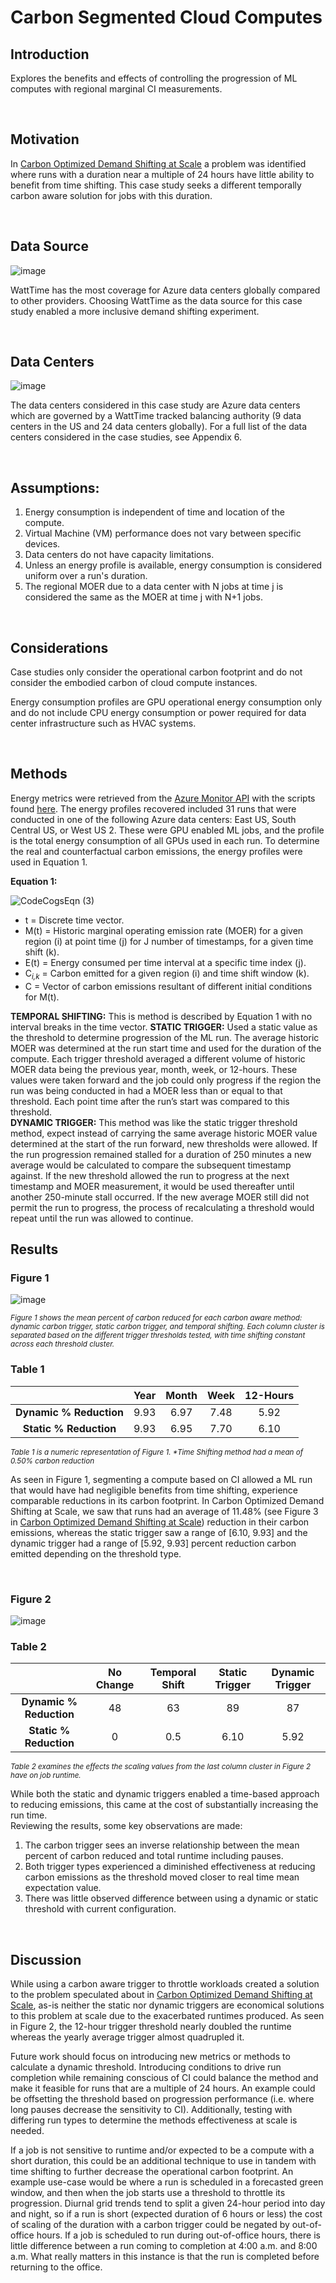 # Carbon Segmented Cloud Computes


## Introduction
Explores the benefits and effects of controlling the progression of ML computes with regional marginal CI measurements.

<br>

## Motivation
In [Carbon Optimized Demand Shifting at Scale](https://github.com/TaylorPrewitt/carbon-awareAPI/blob/main/Documentation/Case%20Studies/Organizational_Shifting/README.md) a problem was identified where runs with a duration near a multiple of 24 hours have little ability to benefit from time shifting.  This case study seeks a different temporally carbon aware solution for jobs with this duration. 

<br>

## Data Source
![image](https://user-images.githubusercontent.com/80305894/140415441-815d96c4-cd09-4c6e-94ed-297a736e52e1.png)

WattTime has the most coverage for Azure data centers globally compared to other providers.  Choosing WattTime as the data source for this case study enabled a more inclusive demand shifting experiment. 

<br>

## Data Centers

![image](https://user-images.githubusercontent.com/80305894/140415396-d8e5252c-90de-49ad-b82b-5d7f4ff3e774.png)

The data centers considered in this case study are Azure data centers which are governed by a WattTime tracked balancing authority (9 data centers in the US and 24 data centers globally).  For a full list of the data centers considered in the case studies, see Appendix 6.

<br>

## Assumptions:
1.	Energy consumption is independent of time and location of the compute.
2.	Virtual Machine (VM) performance does not vary between specific devices.
3.	Data centers do not have capacity limitations. 
4.	Unless an energy profile is available, energy consumption is considered uniform over a run's duration.
5.	The regional MOER due to a data center with N jobs at time j is considered the same as the MOER at time j with N+1 jobs. 

<br>

## Considerations

Case studies only consider the operational carbon footprint and do not consider the embodied carbon of cloud compute instances. 

Energy consumption profiles are GPU operational energy consumption only and do not include CPU energy consumption or power required for data center infrastructure such as HVAC systems. 

<br>

## Methods
Energy metrics were retrieved from the [Azure Monitor API](https://azure.microsoft.com/en-us/services/monitor/) with the scripts found [here](https://github.com/TaylorPrewitt/carbon-awareAPI/blob/main/Retrieve_Energy_Metrics/AzureMonitorQuery/README.md). The energy profiles recovered included 31 runs that were conducted in one of the following Azure data centers: East US, South Central US, or West US 2.  These were GPU enabled ML jobs, and the profile is the total energy consumption of all GPUs used in each run. To determine the real and counterfactual carbon emissions, the energy profiles were used in Equation 1.

**Equation 1:**

![CodeCogsEqn (3)](https://user-images.githubusercontent.com/80305894/140424258-aa27f0b8-3cd4-4444-9c4f-e00ab567b322.png)

<ul>
  <li>t = Discrete time vector.
  <li>M(t) = Historic marginal operating emission rate (MOER) for a given region (i) at point time (j) for J number of timestamps, for a given time shift (k).
  <li>E(t) = Energy consumed per time interval at a specific time index (j).</li>
  <li>C<sub><i>i,k</i></sub> = Carbon emitted for a given region (i) and time shift window (k). 
  <li>C = Vector of carbon emissions resultant of different initial conditions for M(t).
</ul>

**TEMPORAL SHIFTING:** This is method is described by Equation 1 with no interval breaks in the time vector. 
**STATIC TRIGGER:** Used a static value as the threshold to determine progression of the ML run.  The average historic MOER was determined at the run start time and used for the duration of the compute.  Each trigger threshold averaged a different volume of historic MOER data being the previous year, month, week, or 12-hours. These values were taken forward and the job could only progress if the region the run was being conducted in had a MOER less than or equal to that threshold.  Each point time after the run’s start was compared to this threshold.  
**DYNAMIC TRIGGER:** This method was like the static trigger threshold method, expect instead of carrying the same average historic MOER value determined at the start of the run forward, new thresholds were allowed.  If the run progression remained stalled for a duration of 250 minutes a new average would be calculated to compare the subsequent timestamp against.  If the new threshold allowed the run to progress at the next timestamp and MOER measurement, it would be used thereafter until another 250-minute stall occurred. If the new average MOER still did not permit the run to progress, the process of recalculating a threshold would repeat until the run was allowed to continue.


## Results

### Figure 1
![image](https://user-images.githubusercontent.com/80305894/140424654-ac4d6bfa-d7da-41c3-b8c4-5c90ca66942a.png)

<sup><i>Figure 1 shows the mean percent of carbon reduced for each carbon aware method: dynamic carbon trigger, static carbon trigger, and temporal shifting. Each column cluster is separated based on the different trigger thresholds tested, with time shifting constant across each threshold cluster.</i></sup>

### Table 1
|   | **Year** | **Month** | **Week** | **12-Hours** | 
| :-------------: | :----------: | :-------------: | :----------: | :----------: |
| **Dynamic % Reduction** | 9.93 | 6.97 | 7.48 | 5.92 |
| **Static % Reduction** | 9.93 | 6.95 | 7.70 | 6.10 |

<sup><i>Table 1 is a numeric representation of Figure 1. *Time Shifting method had a mean of 0.50% carbon reduction </i></sup>

As seen in Figure 1, segmenting a compute based on CI allowed a ML run that would have had negligible benefits from time shifting, experience comparable reductions in its carbon footprint.  In Carbon Optimized Demand Shifting at Scale, we saw that runs had an average of 11.48% (see Figure 3 in [Carbon Optimized Demand Shifting at Scale](https://github.com/TaylorPrewitt/carbon-awareAPI/blob/main/Documentation/Case%20Studies/Organizational_Shifting/README.md)) reduction in their carbon emissions, whereas the static trigger saw a range of [6.10, 9.93] and the dynamic trigger had a range of [5.92, 9.93] percent reduction carbon emitted depending on the threshold type.  

<br>

### Figure 2
![image](https://user-images.githubusercontent.com/80305894/140425205-b671160d-9ca8-4865-998c-7e2be7990048.png)

### Table 2
|   | **No Change** | **Temporal Shift** | **Static Trigger** | **Dynamic Trigger** | 
| :-------------: | :----------: | :-------------: | :----------: | :----------: |
| **Dynamic % Reduction** | 48 | 63 | 89 | 87 |
| **Static % Reduction** | 0 | 0.5 | 6.10 | 5.92 |

<sup><i>Table 2 examines the effects the scaling values from the last column cluster in Figure 2 have on job runtime.</i></sup>

While both the static and dynamic triggers enabled a time-based approach to reducing emissions, this came at the cost of substantially increasing the run time.   
Reviewing the results, some key observations are made:
1.	The carbon trigger sees an inverse relationship between the mean percent of carbon reduced and total runtime including pauses. 
2.	Both trigger types experienced a diminished effectiveness at reducing carbon emissions as the threshold moved closer to real time mean expectation value.
3.	There was little observed difference between using a dynamic or static threshold with current configuration.

<br>

## Discussion

While using a carbon aware trigger to throttle workloads created a solution to the problem speculated about in [Carbon Optimized Demand Shifting at Scale](https://github.com/TaylorPrewitt/carbon-awareAPI/blob/main/Documentation/Case%20Studies/Organizational_Shifting/README.md), as-is neither the static nor dynamic triggers are economical solutions to this problem at scale due to the exacerbated runtimes produced.   As seen in Figure 2, the 12-hour trigger threshold nearly doubled the runtime whereas the yearly average trigger almost quadrupled it.  

Future work should focus on introducing new metrics or methods to calculate a dynamic threshold. Introducing conditions to drive run completion while remaining conscious of CI could balance the method and make it feasible for runs that are a multiple of 24 hours.  An example could be offsetting the threshold based on progression performance (i.e. where long pauses decrease the sensitivity to CI).  Additionally, testing with differing run types to determine the methods effectiveness at scale is needed. 

If a job is not sensitive to runtime and/or expected to be a compute with a short duration, this could be an additional technique to use in tandem with time shifting to further decrease the operational carbon footprint.  An example use-case would be where a run is scheduled in a forecasted green window, and then when the job starts use a threshold to throttle its progression.  Diurnal grid trends tend to split a given 24-hour period into day and night, so if a run is short (expected duration of 6 hours or less) the cost of scaling of the duration with a carbon trigger could be negated by out-of-office hours.  If a job is scheduled to run during out-of-office hours, there is little difference between a run coming to completion at 4:00 a.m. and 8:00 a.m.  What really matters in this instance is that the run is completed before returning to the office. 





